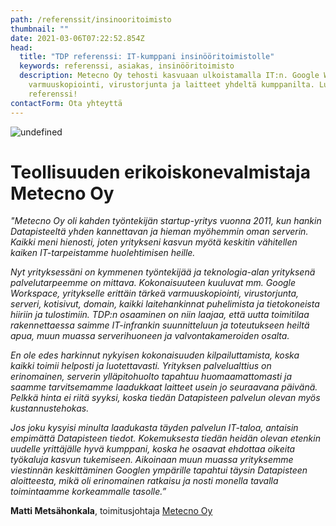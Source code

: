 ```yaml
---
path: /referenssit/insinooritoimisto
thumbnail: ""
date: 2021-03-06T07:22:52.854Z
head:
  title: "TDP referenssi: IT-kumppani insinööritoimistolle"
  keywords: referenssi, asiakas, insinööritoimisto
  description: Metecno Oy tehosti kasvuaan ulkoistamalla IT:n. Google Workspace,
    varmuuskopiointi, virustorjunta ja laitteet yhdeltä kumppanilta. Lue
    referenssi!
contactForm: Ota yhteyttä
---
```


<HeroBlock bgColor="lightest" imageAlign="right">

<div className="HeroBlockImage">

![undefined](/assets/netlify-1280-x-800-metecno.png)

</div>

<div className="HeroBlockContent">

# Teollisuuden erikoiskonevalmistaja Metecno Oy

*"Metecno Oy oli kahden työntekijän startup-yritys vuonna 2011, kun hankin Datapisteeltä yhden kannettavan ja hieman myöhemmin oman serverin. Kaikki meni hienosti, joten yritykseni kasvun myötä keskitin vähitellen kaiken IT-tarpeistamme huolehtimisen heille.*

*Nyt yrityksessäni on kymmenen työntekijää ja teknologia-alan yrityksenä palvelutarpeemme on mittava. Kokonaisuuteen kuuluvat mm. Google Workspace, yritykselle erittäin tärkeä varmuuskopiointi, virustorjunta, serveri, kotisivut, domain, kaikki laitehankinnat puhelimista ja tietokoneista hiiriin ja tulostimiin. TDP:n osaaminen on niin laajaa, että uutta toimitilaa rakennettaessa saimme IT-infrankin suunnitteluun ja toteutukseen heiltä apua, muun muassa serverihuoneen ja valvontakameroiden osalta.*

*En ole edes harkinnut nykyisen kokonaisuuden kilpailuttamista, koska kaikki toimii helposti ja luotettavasti. Yrityksen palvelualttius on erinomainen, serverin ylläpitohuolto tapahtuu huomaamattomasti ja saamme tarvitsemamme laadukkaat laitteet usein jo seuraavana päivänä. Pelkkä hinta ei riitä syyksi, koska tiedän Datapisteen palvelun olevan myös kustannustehokas.*

*Jos joku kysyisi minulta laadukasta täyden palvelun IT-taloa, antaisin empimättä Datapisteen tiedot. Kokemuksesta tiedän heidän olevan etenkin uudelle yrittäjälle hyvä kumppani, koska he osaavat ehdottaa oikeita työkaluja kasvun tukemiseen. Aikoinaan muun muassa yrityksemme viestinnän keskittäminen Googlen ympärille tapahtui täysin Datapisteen aloitteesta, mikä oli erinomainen ratkaisu ja nosti monella tavalla toimintaamme korkeammalle tasolle.”*

**Matti Metsähonkala**, toimitusjohtaja [Metecno Oy](https://www.metecno.fi/)

</div>

</HeroBlock>